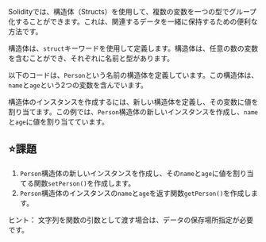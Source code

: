 Solidityでは、構造体（Structs）を使用して、複数の変数を一つの型でグループ化することができます。これは、関連するデータを一緒に保持するための便利な方法です。

構造体は、`struct`キーワードを使用して定義します。構造体は、任意の数の変数を含むことができ、それぞれに名前と型があります。

以下のコードは、`Person`という名前の構造体を定義しています。この構造体は、`name`と`age`という2つの変数を含んでいます。

構造体のインスタンスを作成するには、新しい構造体を定義し、その変数に値を割り当てます。この例では、`Person`構造体の新しいインスタンスを作成し、`name`と`age`に値を割り当てています。

## ⭐️課題
1. `Person`構造体の新しいインスタンスを作成し、その`name`と`age`に値を割り当てる関数`setPerson()`を作成します。
2. `Person`構造体のインスタンスの`name`と`age`を返す関数`getPerson()`を作成します。

ヒント：
文字列を関数の引数として渡す場合は、データの保存場所指定が必要です。